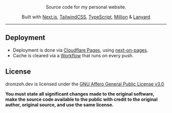 <div align="center">
Source code for my personal website.

Built with [Next.js](https://nextjs.org/), [TailwindCSS](https://tailwindcss.com/), [TypeScript](https://www.typescriptlang.org/), [Million](https://www.million.dev) & [Lanyard](https://lanyard.rest)
</div>

---

## Deployment

- Deployment is done via [Cloudflare Pages](https://pages.cloudflare.com/), using [next-on-pages](https://github.com/cloudflare/next-on-pages).
- Cache is cleared via a [Workflow](.github/workflows/cf-pages-await.yml) that runs on every push.

## License

dromzeh.dev is licensed under the [GNU Affero General Public License v3.0](LICENSE)

**You must state all significant changes made to the original software, make the source code available to the public with credit to the original author, original source, and use the same license.**


